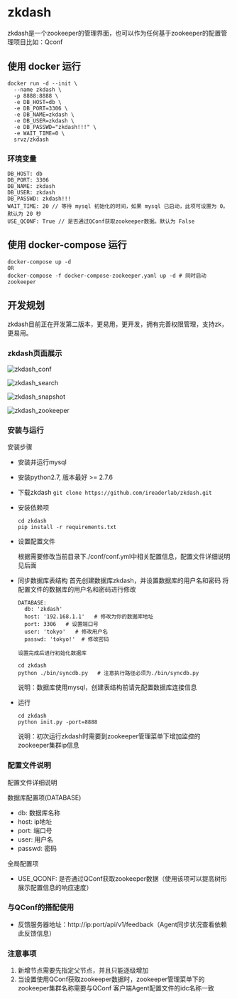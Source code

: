 # zkdash

zkdash是一个zookeeper的管理界面，也可以作为任何基于zookeeper的配置管理项目比如：Qconf


## 使用 docker 运行

```
docker run -d --init \
  --name zkdash \
  -p 8888:8888 \
  -e DB_HOST=db \
  -e DB_PORT=3306 \
  -e DB_NAME=zkdash \
  -e DB_USER=zkdash \
  -e DB_PASSWD="zkdash!!!" \
  -e WAIT_TIME=0 \
  srvz/zkdash
```

### 环境变量

```
DB_HOST: db
DB_PORT: 3306
DB_NAME: zkdash
DB_USER: zkdash
DB_PASSWD: zkdash!!!
WAIT_TIME: 20 // 等待 mysql 初始化的时间，如果 mysql 已启动，此项可设置为 0。默认为 20 秒
USE_QCONF: True // 是否通过QConf获取zookeeper数据。默认为 False
```

## 使用 docker-compose 运行

```
docker-compose up -d
OR
docker-compose -f docker-compose-zookeeper.yaml up -d # 同时启动 zookeeper
```
## 开发规划
zkdash目前正在开发第二版本，更易用，更开发，拥有完善权限管理，支持zk，更易用。

### zkdash页面展示

![zkdash_conf](docs/images/zkdash_conf.jpg)

![zkdash_search](docs/images/zkdash_search.jpg)

![zkdash_snapshot](docs/images/zkdash_snapshot.jpg)

![zkdash_zookeeper](docs/images/zkdash_zookeeper.jpg)


### 安装与运行
安装步骤

 - 安装并运行mysql
 
 - 安装python2.7, 版本最好 >= 2.7.6

 - 下载zkdash `git clone https://github.com/ireaderlab/zkdash.git`

 - 安装依赖项
	
	```
    cd zkdash
    pip install -r requirements.txt
    ```

 - 设置配置文件
 
 	根据需要修改当前目录下./conf/conf.yml中相关配置信息，配置文件详细说明见后面

 - 同步数据库表结构
      首先创建数据库zkdash，并设置数据库的用户名和密码
      将配置文件的数据库的用户名和密码进行修改
      
      ```
      DATABASE:
        db: 'zkdash'
        host: '192.168.1.1'   # 修改为你的数据库地址
        port: 3306   # 设置端口号
        user: 'tokyo'   # 修改用户名
        passwd: 'tokyo!'  # 修改密码
      ```
       
       设置完成后进行初始化数据库
 	
      ```
      cd zkdash
      python ./bin/syncdb.py   # 注意执行路径必须为./bin/syncdb.py
      ```
	
	说明：数据库使用mysql，创建表结构前请先配置数据库连接信息

 - 运行

	```
	cd zkdash
	python init.py -port=8888
	```
	
	说明：初次运行zkdash时需要到zookeeper管理菜单下增加监控的zookeeper集群ip信息


### 配置文件说明

配置文件详细说明

数据库配置项(DATABASE)

 - db: 数据库名称
 - host: ip地址
 - port: 端口号
 - user: 用户名
 - passwd: 密码

全局配置项

 - USE_QCONF: 是否通过QConf获取zookeeper数据（使用该项可以提高树形展示配置信息的响应速度）


### 与QConf的搭配使用

 - 反馈服务器地址：http://ip:port/api/v1/feedback（Agent同步状况查看依赖此反馈信息）


### 注意事项
 1. 新增节点需要先指定父节点，并且只能逐级增加
 2. 当设置使用QConf获取zookeeper数据时，zookeeper管理菜单下的zookeeper集群名称需要与QConf
    客户端Agent配置文件的idc名称一致
